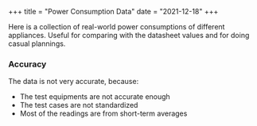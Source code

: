 +++
title = "Power Consumption Data"
date = "2021-12-18"
+++

Here is a collection of real-world power consumptions of different appliances. Useful for comparing with the datasheet values and for doing casual plannings.

### Accuracy

The data is not very accurate, because:
- The test equipments are not accurate enough
- The test cases are not standardized
- Most of the readings are from short-term averages
